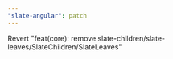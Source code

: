```yaml
---
"slate-angular": patch
---
```


Revert "feat(core): remove slate-children/slate-leaves/SlateChildren/SlateLeaves"